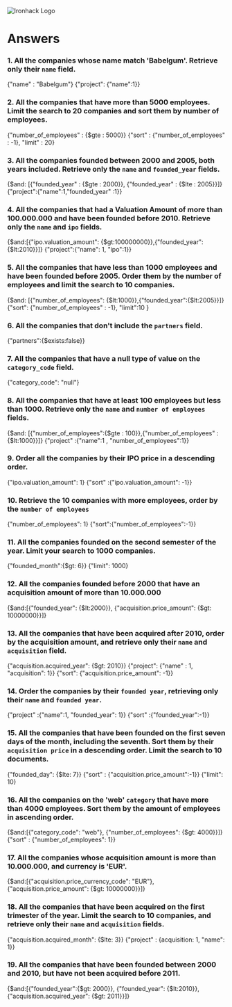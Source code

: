 ![Ironhack Logo](https://i.imgur.com/1QgrNNw.png)

# Answers

### 1. All the companies whose name match 'Babelgum'. Retrieve only their `name` field.

{"name" : "Babelgum"}
{"project": {"name":1}}

### 2. All the companies that have more than 5000 employees. Limit the search to 20 companies and sort them by **number of employees**.

{"number_of_employees" : {\$gte : 5000}}
{"sort" : {"number_of_employees" : -1}, "limit" : 20}

<!-- Your Code Goes Here -->

### 3. All the companies founded between 2000 and 2005, both years included. Retrieve only the `name` and `founded_year` fields.

{$and: [{"founded_year" : {$gte : 2000}}, {"founded_year" : {\$lte : 2005}}]}
{"project":{"name":1,"founded_year" :1}}

<!-- Your Code Goes Here -->

### 4. All the companies that had a Valuation Amount of more than 100.000.000 and have been founded before 2010. Retrieve only the `name` and `ipo` fields.

{$and:[{"ipo.valuation_amount": {$gt:100000000}},{"founded_year": {\$lt:2010}}]}
{"project":{"name": 1, "ipo":1}}

<!-- Your Code Goes Here -->

### 5. All the companies that have less than 1000 employees and have been founded before 2005. Order them by the number of employees and limit the search to 10 companies.

{$and: [{"number_of_employees": {$lt:1000}},{"founded_year":{\$lt:2005}}]}
{"sort": {"number_of_employees" : -1}, "limit":10 }

<!-- Your Code Goes Here -->

### 6. All the companies that don't include the `partners` field.

{"partners":{\$exists:false}}

<!-- Your Code Goes Here -->

### 7. All the companies that have a null type of value on the `category_code` field.

{"category_code": "null"}

<!-- Your Code Goes Here -->

### 8. All the companies that have at least 100 employees but less than 1000. Retrieve only the `name` and `number of employees` fields.

{$and: [{"number_of_employees":{$gte : 100}},{"number_of_employees" :{\$lt:1000}}]}
{"project" :{"name":1 , "number_of_employees":1}}

<!-- Your Code Goes Here -->

### 9. Order all the companies by their IPO price in a descending order.

{"ipo.valuation_amount": 1}
{"sort" :{"ipo.valuation_amount": -1}}

<!-- Your Code Goes Here -->

### 10. Retrieve the 10 companies with more employees, order by the `number of employees`

{"number_of_employees": 1}
{"sort":{"number_of_employees":-1}}

<!-- Your Code Goes Here -->

### 11. All the companies founded on the second semester of the year. Limit your search to 1000 companies.

{"founded_month":{\$gt: 6}}
{"limit": 1000}

<!-- Your Code Goes Here -->

### 12. All the companies founded before 2000 that have an acquisition amount of more than 10.000.000

{$and:[{"founded_year": {$lt:2000}}, {"acquisition.price_amount": {\$gt: 10000000}}]}

<!-- Your Code Goes Here -->

### 13. All the companies that have been acquired after 2010, order by the acquisition amount, and retrieve only their `name` and `acquisition` field.

{"acquisition.acquired_year": {\$gt: 2010}}
{"project": {"name" : 1, "acquisition": 1}}
{"sort": {"acquisition.price_amount": -1}}

<!-- Your Code Goes Here -->

### 14. Order the companies by their `founded year`, retrieving only their `name` and `founded year`.

{"project" :{"name":1, "founded_year": 1}}
{"sort" :{"founded_year":-1}}

<!-- Your Code Goes Here -->

### 15. All the companies that have been founded on the first seven days of the month, including the seventh. Sort them by their `acquisition price` in a descending order. Limit the search to 10 documents.

{"founded_day": {\$lte: 7}}
{"sort" : {"acquisition.price_amount":-1}}
{"limit": 10}

<!-- Your Code Goes Here -->

### 16. All the companies on the 'web' `category` that have more than 4000 employees. Sort them by the amount of employees in ascending order.

{$and:[{"category_code": "web"}, {"number_of_employees": {$gt: 4000}}]}
{"sort" : {"number_of_employees": 1}}

<!-- Your Code Goes Here -->

### 17. All the companies whose acquisition amount is more than 10.000.000, and currency is 'EUR'.

{$and:[{"acquisition.price_currency_code": "EUR"}, {"acquisition.price_amount": {$gt: 10000000}}]}

<!-- Your Code Goes Here -->

### 18. All the companies that have been acquired on the first trimester of the year. Limit the search to 10 companies, and retrieve only their `name` and `acquisition` fields.

{"acquisition.acquired_month": {\$lte: 3}}
{"project" : {acquisition: 1, "name": 1}}

<!-- Your Code Goes Here -->

### 19. All the companies that have been founded between 2000 and 2010, but have not been acquired before 2011.

{$and:[{"founded_year":{$gt: 2000}}, {"founded_year": {$lt:2010}}, {"acquisition.acquired_year": {$gt: 2011}}]}

<!-- Your Code Goes Here -->
